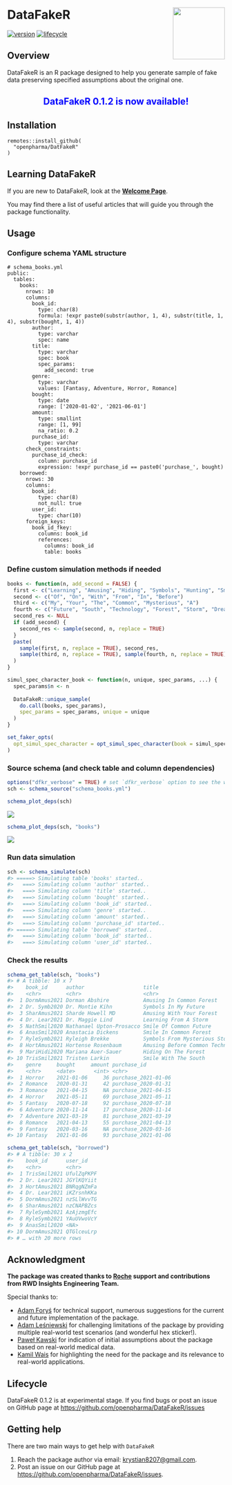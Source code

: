 
# DataFakeR <img src="README_files/figure-gfm/logo.png" align="right" width="120" />

[![version](https://img.shields.io/static/v1.svg?label=github.com&message=v.0.1.2&color=ff69b4)](https://openpharma.github.io/DataFakeR/)
[![lifecycle](https://img.shields.io/badge/lifecycle-experimental-success.svg)](https://lifecycle.r-lib.org/articles/stages.html#experimental)

## Overview

DataFakeR is an R package designed to help you generate sample of fake
data preserving specified assumptions about the original one.

<center>

## <span style="color:blue"> DataFakeR 0.1.2 is now available\!</span>

</center>

## Installation

    remotes::install_github(
      "openpharma/DatFakeR"
    )

## Learning DataFakeR

If you are new to DataFakeR, look at the **[Welcome
Page](https://openpharma.github.io/DataFakeR/articles/main.html)**.

You may find there a list of useful articles that will guide you through
the package functionality.

## Usage

### Configure schema YAML structure

    # schema_books.yml
    public:
      tables:
        books:
          nrows: 10
          columns:
            book_id:
              type: char(8)
              formula: !expr paste0(substr(author, 1, 4), substr(title, 1, 4), substr(bought, 1, 4))
            author:
              type: varchar
              spec: name
            title:
              type: varchar
              spec: book
              spec_params:
                add_second: true
            genre:
              type: varchar
              values: [Fantasy, Adventure, Horror, Romance]
            bought:
              type: date
              range: ['2020-01-02', '2021-06-01']
            amount:
              type: smallint
              range: [1, 99]
              na_ratio: 0.2
            purchase_id:
              type: varchar
          check_constraints:
            purchase_id_check:
              column: purchase_id
              expression: !expr purchase_id == paste0('purchase_', bought)
        borrowed:
          nrows: 30
          columns:
            book_id:
              type: char(8)
              not_null: true
            user_id:
              type: char(10)
          foreign_keys:
            book_id_fkey:
              columns: book_id
              references:
                columns: book_id
                table: books

### Define custom simulation methods if needed

``` r
books <- function(n, add_second = FALSE) {
  first <- c("Learning", "Amusing", "Hiding", "Symbols", "Hunting", "Smile")
  second <- c("Of", "On", "With", "From", "In", "Before")
  third <- c("My", "Your", "The", "Common", "Mysterious", "A")
  fourth <- c("Future", "South", "Technology", "Forest", "Storm", "Dreams")
  second_res <- NULL
  if (add_second) {
    second_res <- sample(second, n, replace = TRUE)
  }
  paste(
    sample(first, n, replace = TRUE), second_res, 
    sample(third, n, replace = TRUE), sample(fourth, n, replace = TRUE)
  )
}

simul_spec_character_book <- function(n, unique, spec_params, ...) {
  spec_params$n <- n
  
  DataFakeR::unique_sample(
    do.call(books, spec_params), 
    spec_params = spec_params, unique = unique
  )
}

set_faker_opts(
  opt_simul_spec_character = opt_simul_spec_character(book = simul_spec_character_book)
)
```

### Source schema (and check table and column dependencies)

``` r
options("dfkr_verbose" = TRUE) # set `dfkr_verbose` option to see the workflow progress
sch <- schema_source("schema_books.yml")
```

``` r
schema_plot_deps(sch)
```

<img src="README_files/figure-gfm/tbls_dep-1.png" style="display: block; margin: auto;" />

``` r
schema_plot_deps(sch, "books")
```

<img src="README_files/figure-gfm/books_dep-1.png" style="display: block; margin: auto;" />

### Run data simulation

``` r
sch <- schema_simulate(sch)
#> =====> Simulating table 'books' started..
#>   ===> Simulating column 'author' started..
#>   ===> Simulating column 'title' started..
#>   ===> Simulating column 'bought' started..
#>   ===> Simulating column 'book_id' started..
#>   ===> Simulating column 'genre' started..
#>   ===> Simulating column 'amount' started..
#>   ===> Simulating column 'purchase_id' started..
#> =====> Simulating table 'borrowed' started..
#>   ===> Simulating column 'book_id' started..
#>   ===> Simulating column 'user_id' started..
```

### Check the results

``` r
schema_get_table(sch, "books")
#> # A tibble: 10 x 7
#>    book_id      author                   title                           
#>    <chr>        <chr>                    <chr>                           
#>  1 DormAmus2021 Dorman Abshire           Amusing In Common Forest        
#>  2 Dr. Symb2020 Dr. Montie Kihn          Symbols In My Future            
#>  3 SharAmus2021 Sharde Howell MD         Amusing With Your Forest        
#>  4 Dr. Lear2021 Dr. Maggie Lind          Learning From A Storm           
#>  5 NathSmil2020 Nathanael Upton-Prosacco Smile Of Common Future          
#>  6 AnasSmil2020 Anastacia Dickens        Smile In Common Forest          
#>  7 RyleSymb2021 Ryleigh Brekke           Symbols From Mysterious Storm   
#>  8 HortAmus2021 Hortense Rosenbaum       Amusing Before Common Technology
#>  9 MariHidi2020 Mariana Auer-Sauer       Hiding On The Forest            
#> 10 TrisSmil2021 Tristen Larkin           Smile With The South            
#>    genre     bought     amount purchase_id        
#>    <chr>     <date>      <int> <chr>              
#>  1 Horror    2021-01-06     36 purchase_2021-01-06
#>  2 Romance   2020-01-31     42 purchase_2020-01-31
#>  3 Romance   2021-04-15     NA purchase_2021-04-15
#>  4 Horror    2021-05-11     69 purchase_2021-05-11
#>  5 Fantasy   2020-07-18     92 purchase_2020-07-18
#>  6 Adventure 2020-11-14     17 purchase_2020-11-14
#>  7 Adventure 2021-03-19     81 purchase_2021-03-19
#>  8 Romance   2021-04-13     55 purchase_2021-04-13
#>  9 Fantasy   2020-03-16     NA purchase_2020-03-16
#> 10 Fantasy   2021-01-06     93 purchase_2021-01-06
```

``` r
schema_get_table(sch, "borrowed")
#> # A tibble: 30 x 2
#>    book_id      user_id   
#>    <chr>        <chr>     
#>  1 TrisSmil2021 UfulZqPKPF
#>  2 Dr. Lear2021 JGYlKQYiit
#>  3 HortAmus2021 BNRqgNZmFa
#>  4 Dr. Lear2021 iKZrsnhKKa
#>  5 DormAmus2021 nzSLlWvvTG
#>  6 SharAmus2021 nzCNAPBZcs
#>  7 RyleSymb2021 AzAjzmgEfc
#>  8 RyleSymb2021 YAuUVwoVcY
#>  9 AnasSmil2020 <NA>      
#> 10 DormAmus2021 QTGlceuLrp
#> # … with 20 more rows
```

## Acknowledgment

**The package was created thanks to [Roche](https://www.roche.com/)
support and contributions from RWD Insights Engineering Team.**

Special thanks to:

  - [Adam Foryś](mailto:adam.forys@gmail.com) for technical support,
    numerous suggestions for the current and future implementation of
    the package.
  - [Adam Leśniewski](mailto:alesniewski123@gmail.com) for challenging
    limitations of the package by providing multiple real-world test
    scenarios (and wonderful hex sticker\!).
  - [Paweł Kawski](mailto:pawel.kawski@gmail.com) for indication of
    initial assumptions about the package based on real-world medical
    data.
  - [Kamil Wais](mailto:kamil.wais@gmail.com) for highlighting the need
    for the package and its relevance to real-world applications.

## Lifecycle

DataFakeR 0.1.2 is at experimental stage. If you find bugs or post an
issue on GitHub page at <https://github.com/openpharma/DataFakeR/issues>

## Getting help

There are two main ways to get help with `DataFakeR`

1.  Reach the package author via email: <krystian8207@gmail.com>.
2.  Post an issue on our GitHub page at
    <https://github.com/openpharma/DataFakeR/issues>.
